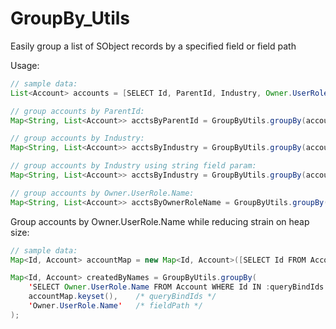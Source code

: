 # GroupBy_Utils

Easily group a list of SObject records by a specified field or field path

Usage:
```java
// sample data:
List<Account> accounts = [SELECT Id, ParentId, Industry, Owner.UserRole.Name FROM Account LIMIT 10];
```

```java
// group accounts by ParentId:
Map<String, List<Account>> acctsByParentId = GroupByUtils.groupBy(accounts, 'ParentId');
```

```java
// group accounts by Industry:
Map<String, List<Account>> acctsByIndustry = GroupByUtils.groupBy(accounts, Account.Industry);
```

```java
// group accounts by Industry using string field param:
Map<String, List<Account>> acctsByIndustry = GroupByUtils.groupBy(accounts, 'Industry');
```

```java
// group accounts by Owner.UserRole.Name:
Map<String, List<Account>> acctsByOwnerRoleName = GroupByUtils.groupBy(accounts, 'Owner.UserRole.Name');
```

Group accounts by Owner.UserRole.Name while reducing strain on heap size:
```java
// sample data:
Map<Id, Account> accountMap = new Map<Id, Account>([SELECT Id FROM Account LIMIT 10]);

Map<Id, Account> createdByNames = GroupByUtils.groupBy(
    'SELECT Owner.UserRole.Name FROM Account WHERE Id IN :queryBindIds',
    accountMap.keyset(),    /* queryBindIds */
    'Owner.UserRole.Name'   /* fieldPath */
); 
```
